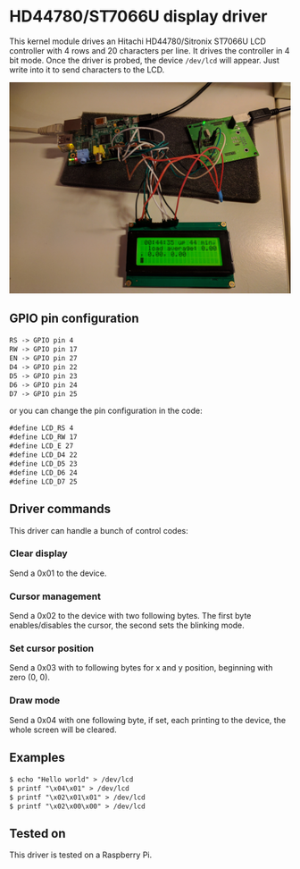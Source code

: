 # HD44780/ST7066U display driver
This kernel module drives an Hitachi HD44780/Sitronix ST7066U LCD controller with 4 rows and 20 characters per line.
It drives the controller in 4 bit mode. Once the driver is probed, the device `/dev/lcd` will appear. Just write into it to send characters to the LCD.

![alt tag](https://raw.githubusercontent.com/freanux/drivers/master/st7066u/pictures/st7066u.jpg)

## GPIO pin configuration
```
RS -> GPIO pin 4
RW -> GPIO pin 17
EN -> GPIO pin 27
D4 -> GPIO pin 22
D5 -> GPIO pin 23
D6 -> GPIO pin 24
D7 -> GPIO pin 25
```
or you can change the pin configuration in the code:
```
#define LCD_RS 4
#define LCD_RW 17
#define LCD_E 27
#define LCD_D4 22
#define LCD_D5 23
#define LCD_D6 24
#define LCD_D7 25
```

## Driver commands
This driver can handle a bunch of control codes:

### Clear display
Send a 0x01 to the device. 

### Cursor management
Send a 0x02 to the device with two following bytes. The first byte enables/disables the cursor, the second sets the blinking mode.

### Set cursor position
Send a 0x03 with to following bytes for x and y position, beginning with zero (0, 0).

### Draw mode
Send a 0x04 with one following byte, if set, each printing to the device, the whole screen will be cleared.

## Examples
```
$ echo "Hello world" > /dev/lcd
$ printf "\x04\x01" > /dev/lcd
$ printf "\x02\x01\x01" > /dev/lcd
$ printf "\x02\x00\x00" > /dev/lcd
```

## Tested on
This driver is tested on a Raspberry Pi.

